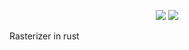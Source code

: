 <p align="center">
      <a href="https://travis-ci.org/Hyde46/rusterize" alt="Travis">
        <img src="https://travis-ci.org/Hyde46/rusterize.svg?branch=master" /></a>
   <a href="https://github.com/Hyde46/Rust/actions" alt="GithubActions">
        <img src="https://github.com/Hyde46/rusterize/workflows/Rust/badge.svg" /></a>
</p>
Rasterizer in rust
